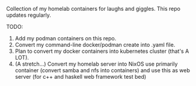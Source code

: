 Collection of my homelab containers for laughs and giggles. This repo updates regularly. 

TODO:
1. Add my podman containers on this repo.
2. Convert my command-line docker/podman create into .yaml file.
3. Plan to convert my docker containers into kubernetes cluster (that's A LOT).
4. (A stretch...) Convert my homelab server into NixOS use primarily container (convert samba and nfs into containers) and use this as web server (for c++ and haskell web framework test bed)
